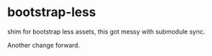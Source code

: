# bootstrap-less

shim for bootstrap less assets, this got messy with submodule sync.  

Another change forward.

